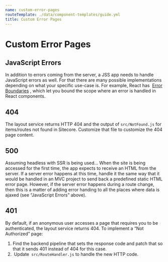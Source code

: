 ```yaml
---
name: custom-error-pages
routeTemplate: ./data/component-templates/guide.yml
title: Custom Error Pages
---
```


# Custom Error Pages

## JavaScript Errors
In addition to errors coming from the server, a JSS app needs to handle JavaScript errors as well. For that there are many possible implementations depending on what your specific use-case is. For example, React has  [Error Boundaries](https://reactjs.org/docs/error-boundaries.html) , which let you bound the scope where an error is handled in React components.
 
## 404
The layout service returns HTTP 404 and the output of `src/NotFound.js` for items/routes not found in Sitecore. Customize that file to customize the 404 page content.
 
## 500
Assuming headless with SSR is being used… When the site is being accessed for the first time, the app expects to receive an HTML from the server. If a server error happens at this time, handle it the same way that it would be handled in an MVC project to send back a predefined static HTML error page. However, if the server error happens during a route change, then this is a matter of adding error handing to all the places where data is ajaxed (see “JavaScript Errors” above). 
 
## 401
By default, if an anonymous user accesses a page that requires you to be authenticated, the layout service returns 404. To implement a “Not Authorized” page:
1. Find the backend pipeline that sets the response code and patch that so that it sends 401 instead of 404 for this case.
2.  Update` src/RouteHandler.js` to handle the new HTTP code.
